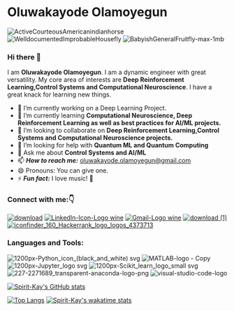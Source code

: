 



# **Oluwakayode Olamoyegun**

![ActiveCourteousAmericanindianhorse](https://user-images.githubusercontent.com/52291447/116824170-b70a4800-ab80-11eb-95f4-bc7e56c735a4.gif)  ![WelldocumentedImprobableHousefly](https://user-images.githubusercontent.com/52291447/116824940-a956c180-ab84-11eb-94ae-9124b86450fc.gif)        ![BabyishGeneralFruitfly-max-1mb](https://user-images.githubusercontent.com/52291447/116824420-000ecc00-ab82-11eb-8f54-c58f8a7390ac.gif)



### Hi there 👋
I am **Oluwakayode Olamoyegun**. I am a dynamic engineer with great versatility. My core area of interests are **Deep Reinforcement Learning,Control Systems and Computational Neuroscience**. I have a great knack for learning new things.
- 🔭 I’m currently working on a Deep Learning Project.
- 🌱 I’m currently learning **Computational Neuroscience, Deep Reinforcement Learning as well as best practices for AI/ML projects.**
- 👯 I’m looking to collaborate on **Deep Reinforcement Learning,Control Systems and Computational Neuroscience projects.**
- 🤔 I’m looking for help with **Quantum ML and Quantum Computing**
- 💬 Ask me about **Control Systems and AI/ML**
- 📫 ***How to reach me:*** oluwakayode.olamoyegun@gmail.com
- 😄 Pronouns: You can give one.
- ⚡ ***Fun fact:*** I love music! :musical_score:





### **Connect with me:**:point_down:

[![download](https://user-images.githubusercontent.com/52291447/116795575-ef9d1980-aacd-11eb-862b-06f224433d16.png)](https://twitter.com/Olamoyegun_Kay)     [![LinkedIn-Icon-Logo wine](https://user-images.githubusercontent.com/52291447/116795606-18bdaa00-aace-11eb-940b-0740dfeb8309.png)](https://www.linkedin.com/in/oluwakayode-olamoyegun-a6994736/)  [![Gmail-Logo wine](https://user-images.githubusercontent.com/52291447/116795621-3ee34a00-aace-11eb-9155-3e185ff83a85.png)](oluwakayode.olamoyegun@gmail.com)  [![download (1)](https://user-images.githubusercontent.com/52291447/116795671-a0a3b400-aace-11eb-9ed2-a5467ee7b44c.png)](https://www.kaggle.com/olamoyegunkayode) [![iconfinder_160_Hackerrank_logo_logos_4373713](https://user-images.githubusercontent.com/52291447/117027485-a549b180-acf4-11eb-85a4-6fa524ead3ca.png)](https://www.hackerrank.com/oluwakayode_ola1)



### **Languages and Tools:**

![1200px-Python_icon_(black_and_white) svg](https://user-images.githubusercontent.com/52291447/117032710-9b767d00-acf9-11eb-98e4-6cbd73b4e4e6.png)
![MATLAB-logo - Copy](https://user-images.githubusercontent.com/52291447/117032921-d4165680-acf9-11eb-9465-572e5a33fe7b.png)
![1200px-Jupyter_logo svg](https://user-images.githubusercontent.com/52291447/117032957-dd072800-acf9-11eb-83ac-faa63e41bd57.png)
![1200px-Scikit_learn_logo_small svg](https://user-images.githubusercontent.com/52291447/117032978-e2647280-acf9-11eb-9fc0-9f34050fe876.png)
![227-2271689_transparent-anaconda-logo-png](https://user-images.githubusercontent.com/52291447/117032998-e5f7f980-acf9-11eb-9aab-0eba13c03f8f.png)
![visual-studio-code-logo](https://user-images.githubusercontent.com/52291447/117033029-ea241700-acf9-11eb-8d8e-4d6be99995c2.png)






[![Spirit-Kay's GitHub stats](https://github-readme-stats.vercel.app/api?username=Spirit-Kay)](https://github.com/Spirit-Kay/github-readme-stats)

[![Top Langs](https://github-readme-stats.vercel.app/api/top-langs/?username=Spirit-Kay)](https://github.com/Spirit-Kay/github-readme-stats)
[![Spirit-Kay's wakatime stats](https://github-readme-stats.vercel.app/api/wakatime?username=Spirit-Kay)](https://github.com/Spirit-Kay/github-readme-stats)

<!--
**Spirit-Kay/Spirit-Kay** is a ✨ _special_ ✨ repository because its `README.md` (this file) appears on your GitHub profile.

Here are some ideas to get you started:


-->
